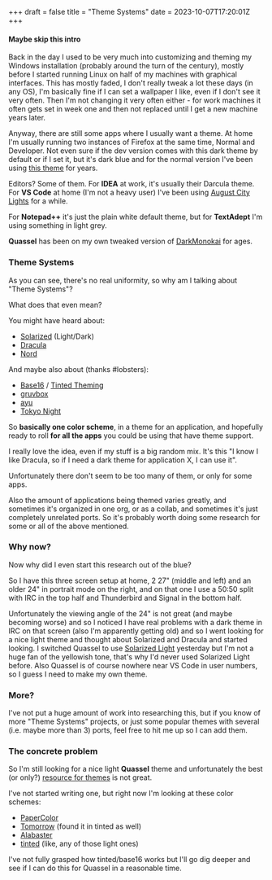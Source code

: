 +++
draft = false
title = "Theme Systems"
date = 2023-10-07T17:20:01Z
+++

#### Maybe skip this intro

Back in the day I used to be very much into customizing and theming my Windows installation
(probably around the turn of the century), mostly before I started running Linux on half of
my machines with graphical interfaces. This has mostly faded, I don't really tweak a lot
these days (in any OS), I'm basically fine if I can set a wallpaper I like, even if I don't
see it very often. Then I'm not changing it very often either - for work machines it often
gets set in week one and then not replaced until I get a new machine years later.

Anyway, there are still some apps where I usually want a theme. At home I'm usually running
two instances of Firefox at the same time, Normal and Developer. Not even sure if the dev
version comes with this dark theme by default or if I set it, but it's dark blue and for
the normal version I've been using [this theme][kanagawa] for years.

Editors? Some of them. For **IDEA** at work, it's usually their Darcula theme.
For **VS Code** at home (I'm not a heavy user) I've been using
[August City Lights][aug] for a while.

For **Notepad++** it's just the plain white default theme, but for
**TextAdept** I'm using something
in light grey.

**Quassel** has been on my own tweaked version of [DarkMonokai][darkm] for ages.

### Theme Systems

As you can see, there's no real uniformity, so why am I talking about "Theme Systems"?

What does that even mean?

You might have heard about:

  - [Solarized][sol] (Light/Dark)
  - [Dracula][drac]
  - [Nord][nord]

And maybe also about (thanks #lobsters):

  - [Base16][base16] / [Tinted Theming][tint]
  - [gruvbox][gruv]
  - [ayu][ayu]
  - [Tokyo Night][tok]

So **basically one color scheme**, in a theme for an application, and hopefully ready to roll
**for all the apps** you could be using that have theme support.

I really love the idea, even if my stuff is a big random mix. It's this "I know I like Dracula,
so if I need a dark theme for application X, I can use it".

Unfortunately there don't seem to be too many of them, or only for some apps.

Also the amount of applications being themed varies greatly, and sometimes it's organized
in one org, or as a collab, and sometimes it's just completely unrelated ports. So it's
probably worth doing some research for some or all of the above mentioned.

### Why now?

Now why did I even start this research out of the blue?

So I have this three screen setup at home, 2 27" (middle and left) and an older 24" in portrait
mode on the right, and on that one I use a 50:50 split with IRC in the top half and
Thunderbird and Signal in the bottom half.

Unfortunately the viewing angle of the 24" is not great (and maybe becoming worse) and
so I noticed I have real problems with a dark theme in IRC on that screen (also I'm apparently
getting old) and so I went looking for a nice light theme and thought about Solarized and
Dracula and started looking. I switched Quassel to use [Solarized Light][solq] yesterday but I'm not
a huge fan of the yellowish tone, that's why I'd never used Solarized Light before.
Also Quassel is of course nowhere near VS Code in user numbers, so I guess I need to make my own theme.

### More?

I've not put a huge amount of work into researching this, but if you know of more "Theme Systems"
projects, or just some popular themes with several (i.e. maybe more than 3) ports, feel free to
hit me up so I can add them.

### The concrete problem


So I'm still looking for a nice light **Quassel** theme and unfortunately the best (or only?)
[resource for themes][qtheme] is not great.

I've not started writing one,
but right now I'm looking at these color schemes:

  * [PaperColor](https://github.com/NLKNguyen/papercolor-theme)
  * [Tomorrow](https://github.com/chriskempson/tomorrow-theme) (found it in tinted as well)
  * [Alabaster](https://github.com/tonsky/vscode-theme-alabaster)
  * [tinted](https://tinted-theming.github.io/base16-gallery/) (like, any of those light ones)

I've not fully grasped how tinted/base16 works but I'll go dig deeper and see if I can do this
for Quassel in a reasonable time.


[kanagawa]: https://addons.mozilla.org/en-US/firefox/addon/japan-style-kanagawa-gr-232767/
[aug]: https://marketplace.visualstudio.com/items?itemName=inci-august.august-themes
[darkm]: https://gist.github.com/Zren/2779042
[sol]: https://ethanschoonover.com/solarized/
[drac]: https://draculatheme.com/
[nord]: https://www.nordtheme.com/
[tint]: https://github.com/tinted-theming/home
[base16]: https://github.com/chriskempson/base16
[gruv]: https://github.com/gruvbox-community/gruvbox-contrib
[ayu]: https://github.com/ayu-theme
[tok]: https://github.com/enkia/tokyo-night-vscode-theme
[solq]: https://github.com/alexwilson/SolarizedQuassel
[qtheme]: https://bugs.quassel-irc.org/projects/quassel-irc/wiki/Stylesheet_Gallery